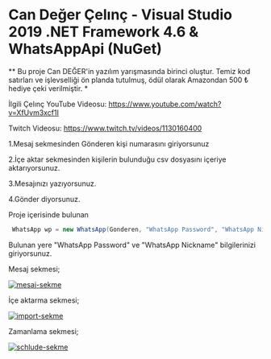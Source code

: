 # Can Değer Çelınç - Visual Studio 2019 .NET Framework 4.6 & WhatsAppApi (NuGet)

** Bu proje Can DEĞER'in yazılım yarışmasında birinci oluştur. Temiz kod satırları ve işlevselliği ön planda tutulmuş, ödül olarak Amazondan 500 ₺ hediye çeki verilmiştir. *

İlgili Çelınç YouTube Videosu: https://www.youtube.com/watch?v=XfUvm3xcf1I

Twitch Videosu: https://www.twitch.tv/videos/1130160400

1.Mesaj sekmesinden Gönderen kişi numarasını giriyorsunuz

2.İçe aktar sekmesinden kişilerin bulunduğu csv dosyasını içeriye aktarıyorsunuz.

3.Mesajınızı yazıyorsunuz.

4.Gönder diyorsunuz.

Proje içerisinde bulunan


```csharp
 WhatsApp wp = new WhatsApp(Gonderen, "WhatsApp Password", "WhatsApp Nickname", false, false);

```
Bulunan yere "WhatsApp Password" ve "WhatsApp Nickname" bilgilerinizi giriyorsunuz.


Mesaj sekmesi;

<a href="https://ibb.co/ZK0sWDt"><img src="https://i.ibb.co/gwx1zKH/mesaj-sekme.png" alt="mesaj-sekme" border="0" /></a>

İçe aktarma sekmesi;

<a href="https://ibb.co/qyD82wJ"><img src="https://i.ibb.co/znmgtw6/import-sekme.png" alt="import-sekme" border="0" /></a>

Zamanlama sekmesi;

<a href="https://ibb.co/VLsJ186"><img src="https://i.ibb.co/Bf9cpRk/schlude-sekme.png" alt="schlude-sekme" border="0" /></a>


